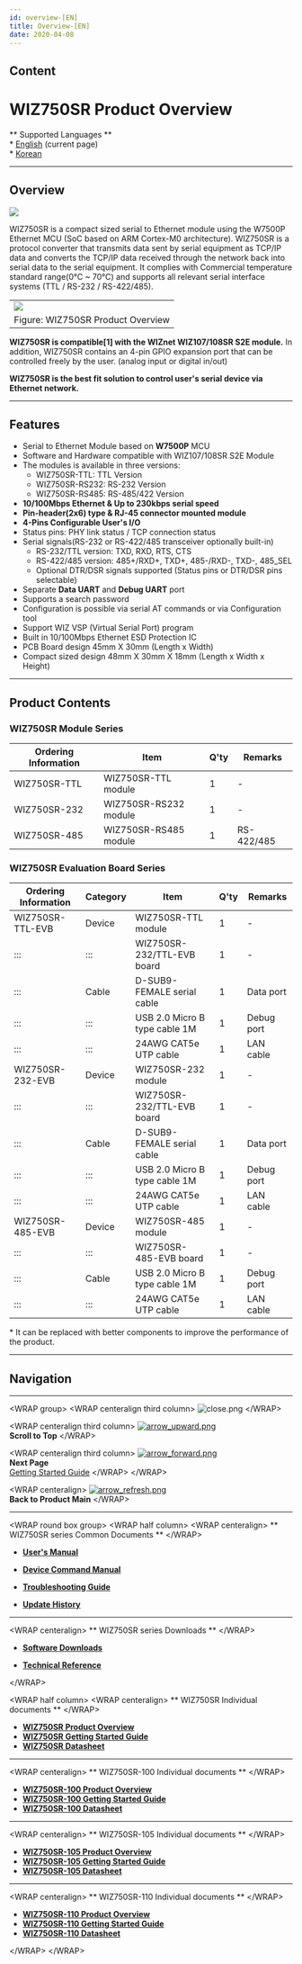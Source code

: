 ```yaml
---
id: overview-[EN]
title: Overview-[EN]
date: 2020-04-08
---
```


## Content

# WIZ750SR Product Overview

\*\* Supported Languages \*\*  
\* [English](/products/wiz750sr/overview/en) (current page)  
\* [Korean](/products/wiz750sr/overview/ko)

-----

## Overview

![](/products/wiz750sr/overview/wiz750sr_simple_product_overview_v2.png)

WIZ750SR is a compact sized serial to Ethernet module using the W7500P
Ethernet MCU (SoC based on ARM Cortex-M0 architecture). WIZ750SR is a
protocol converter that transmits data sent by serial equipment as
TCP/IP data and converts the TCP/IP data received through the network
back into serial data to the serial equipment. It complies with
Commercial temperature standard range(0°C \~ 70°C) and supports all
relevant serial interface systems (TTL / RS-232 / RS-422/485).

|                                                                |
| -------------------------------------------------------------- |
| ![](/products/wiz750sr/overview/wiz750sr_product_overview.png) |
| Figure: WIZ750SR Product Overview                              |

**WIZ750SR is compatible\[1\] with the WIZnet WIZ107/108SR S2E module.**
In addition, WIZ750SR contains an 4-pin GPIO expansion port that can be
controlled freely by the user. (analog input or digital in/out)

**WIZ750SR is the best fit solution to control user's serial device via
Ethernet network.**

-----

## Features

  - Serial to Ethernet Module based on **W7500P** MCU
  - Software and Hardware compatible with WIZ107/108SR S2E Module
  - The modules is available in three versions:
      - WIZ750SR-TTL: TTL Version
      - WIZ750SR-RS232: RS-232 Version
      - WIZ750SR-RS485: RS-485/422 Version 
  - **10/100Mbps Ethernet & Up to 230kbps serial speed**
  - **Pin-header(2x6) type & RJ-45 connector mounted module**
  - **4-Pins Configurable User's I/O**
  - Status pins: PHY link status / TCP connection status
  - Serial signals(RS-232 or RS-422/485 transceiver optionally built-in)
      - RS-232/TTL version: TXD, RXD, RTS, CTS
      - RS-422/485 version: 485+/RXD+, TXD+, 485-/RXD-, TXD-, 485\_SEL
      - Optional DTR/DSR signals supported (Status pins or DTR/DSR pins
        selectable)
  - Separate **Data UART** and **Debug UART** port
  - Supports a search password 
  - Configuration is possible via serial AT commands or via
    Configuration tool 
  - Support WIZ VSP (Virtual Serial Port) program
  - Built in 10/100Mbps Ethernet ESD Protection IC
  - PCB Board design 45mm X 30mm (Length x Width)
  - Compact sized design 48mm X 30mm X 18mm (Length x Width x Height) 

-----

## Product Contents

### WIZ750SR Module Series

| Ordering Information | Item                  | Q'ty | Remarks    |
| -------------------- | --------------------- | ---- | ---------- |
| WIZ750SR-TTL         | WIZ750SR-TTL module   | 1    | \-         |
| WIZ750SR-232         | WIZ750SR-RS232 module | 1    | \-         |
| WIZ750SR-485         | WIZ750SR-RS485 module | 1    | RS-422/485 |

### WIZ750SR Evaluation Board Series

| Ordering Information | Category | Item                          | Q'ty | Remarks    |
| -------------------- | -------- | ----------------------------- | ---- | ---------- |
| WIZ750SR-TTL-EVB     | Device   | WIZ750SR-TTL module           | 1    | \-         |
| :::                  | :::      | WIZ750SR-232/TTL-EVB board    | 1    | \-         |
| :::                  | Cable    | D-SUB9-FEMALE serial cable    | 1    | Data port  |
| :::                  | :::      | USB 2.0 Micro B type cable 1M | 1    | Debug port |
| :::                  | :::      | 24AWG CAT5e UTP cable         | 1    | LAN cable  |
| WIZ750SR-232-EVB     | Device   | WIZ750SR-232 module           | 1    | \-         |
| :::                  | :::      | WIZ750SR-232/TTL-EVB board    | 1    | \-         |
| :::                  | Cable    | D-SUB9-FEMALE serial cable    | 1    | Data port  |
| :::                  | :::      | USB 2.0 Micro B type cable 1M | 1    | Debug port |
| :::                  | :::      | 24AWG CAT5e UTP cable         | 1    | LAN cable  |
| WIZ750SR-485-EVB     | Device   | WIZ750SR-485 module           | 1    | \-         |
| :::                  | :::      | WIZ750SR-485-EVB board        | 1    | \-         |
| :::                  | Cable    | USB 2.0 Micro B type cable 1M | 1    | Debug port |
| :::                  | :::      | 24AWG CAT5e UTP cable         | 1    | LAN cable  |

\* It can be replaced with better components to improve the performance
of the product.

-----

## Navigation

-----

\<WRAP group\> \<WRAP centeralign third column\>
![close.png](/etc/close.png) \</WRAP\>

\<WRAP centeralign third column\>
[![arrow\_upward.png](/etc/arrow_upward.png)](#wiz750sr_product_overview)  
**Scroll to Top** \</WRAP\>

\<WRAP centeralign third column\>
[![arrow\_forward.png](/etc/arrow_forward.png)](/products/wiz750sr/gettingstarted/en)  
**Next Page**  
[Getting Started Guide](/products/wiz750sr/gettingstarted/en) \</WRAP\>
\</WRAP\>

\<WRAP centeralign\>
[![arrow\_refresh.png](/etc/arrow_refresh.png)](/products/wiz750sr/start)  
**Back to Product Main** \</WRAP\>

-----

\<WRAP round box group\> \<WRAP half column\> \<WRAP centeralign\> \*\*
WIZ750SR series Common Documents \*\* \</WRAP\>

  - **[User's Manual](/products/wiz750sr/usermanual/en)** 

<!-- end list -->

  - **[Device Command Manual](/products/wiz750sr/commandmanual/en)**

<!-- end list -->

  - **[Troubleshooting Guide](/products/wiz750sr/troubleshooting/en)**

<!-- end list -->

  - **[Update History](/products/wiz750sr/history/en)**

-----

\<WRAP centeralign\> \*\* WIZ750SR series Downloads \*\* \</WRAP\>

  - **[Software Downloads](/products/wiz750sr/download/start)**

<!-- end list -->

  - **[Technical Reference](/products/wiz750sr/reference/start)**

\</WRAP\>

\<WRAP half column\> \<WRAP centeralign\> \*\* WIZ750SR Individual
documents \*\* \</WRAP\>

  - **[WIZ750SR Product Overview](/products/wiz750sr/overview/en)**
  - **[WIZ750SR Getting Started
    Guide](/products/wiz750sr/gettingstarted/en)**
  - **[WIZ750SR Datasheet](/products/wiz750sr/datasheet/start)**

-----

\<WRAP centeralign\> \*\* WIZ750SR-100 Individual documents \*\*
\</WRAP\>

  - **[WIZ750SR-100 Product
    Overview](/products/wiz750sr-100/overview/en)**
  - **[WIZ750SR-100 Getting Started
    Guide](/products/wiz750sr-100/gettingstarted/en)**
  - **[WIZ750SR-100 Datasheet](/products/wiz750sr-100/datasheet/start)**

-----

\<WRAP centeralign\> \*\* WIZ750SR-105 Individual documents \*\*
\</WRAP\>

  - **[WIZ750SR-105 Product
    Overview](/products/wiz750sr-105/overview/en)**
  - **[WIZ750SR-105 Getting Started
    Guide](/products/wiz750sr-105/gettingstarted/en)**
  - **[WIZ750SR-105 Datasheet](/products/wiz750sr-105/datasheet/start)**

-----

\<WRAP centeralign\> \*\* WIZ750SR-110 Individual documents \*\*
\</WRAP\>

  - **[WIZ750SR-110 Product
    Overview](/products/wiz750sr-110/overview/en)**
  - **[WIZ750SR-110 Getting Started
    Guide](/products/wiz750sr-110/gettingstarted/en)**
  - **[WIZ750SR-110 Datasheet](/products/wiz750sr-110/datasheet/start)**

\</WRAP\> \</WRAP\>
